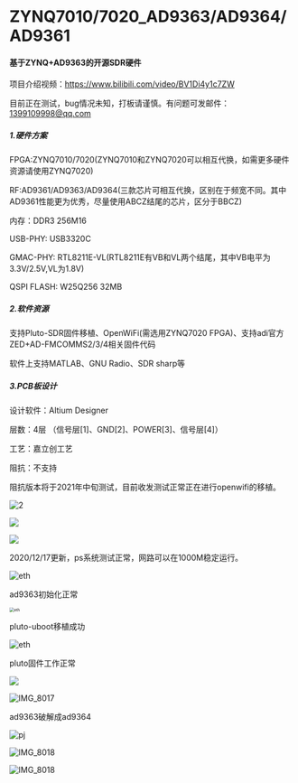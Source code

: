 # ZYNQ7010/7020_AD9363/AD9364/AD9361
####  基于ZYNQ+AD9363的开源SDR硬件

项目介绍视频：https://www.bilibili.com/video/BV1Di4y1c7ZW

目前正在测试，bug情况未知，打板请谨慎。有问题可发邮件：1399109998@qq.com

##### 1.硬件方案

FPGA:ZYNQ7010/7020(ZYNQ7010和ZYNQ7020可以相互代换，如需更多硬件资源请使用ZYNQ7020)

RF:AD9361/AD9363/AD9364(三款芯片可相互代换，区别在于频宽不同。其中AD9361性能更为优秀，尽量使用ABCZ结尾的芯片，区分于BBCZ)

内存：DDR3 256M16

USB-PHY: USB3320C

GMAC-PHY: RTL8211E-VL(RTL8211E有VB和VL两个结尾，其中VB电平为3.3V/2.5V,VL为1.8V)

QSPI FLASH: W25Q256 32MB

##### 2.软件资源

支持Pluto-SDR固件移植、OpenWiFi(需选用ZYNQ7020 FPGA)、支持adi官方ZED+AD-FMCOMMS2/3/4相关固件代码

软件上支持MATLAB、GNU Radio、SDR sharp等

##### 3.PCB板设计

设计软件：Altium Designer

层数：4层 （信号层[1]、GND[2]、POWER[3]、信号层[4]）

工艺：嘉立创工艺

阻抗：不支持

阻抗版本将于2021年中旬测试，目前收发测试正常正在进行openwifi的移植。

![2](images/grade.png)

![](images/IMG_8132.JPG)

![](images/IMG_8133.JPG)

2020/12/17更新，ps系统测试正常，网路可以在1000M稳定运行。

![eth](images/500m.JPG)

ad9363初始化正常

<img src="images/csh.png" alt="eth" style="zoom:50%;" />

pluto-uboot移植成功

![eth](images/pluto-system.png)

pluto固件工作正常

![](images/IMG_8016.PNG)

![IMG_8017](images/iio.png)

ad9363破解成ad9364

![pj](images/pj.png)

![IMG_8018](images/IMG_8129.JPG)

![IMG_8018](images/IMG_8131.JPG)

